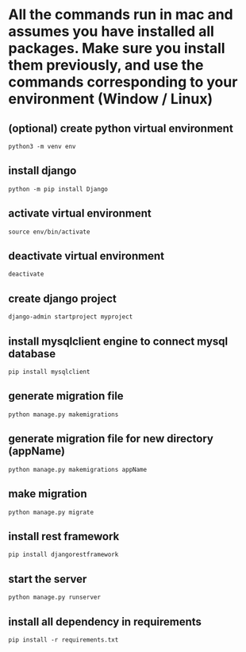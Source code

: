 
# All the commands run in mac and assumes you have installed all packages. Make sure you install them previously, and use the commands corresponding to your environment (Window / Linux)

## (optional) create python virtual environment
```python3 -m venv env```

## install django
```python -m pip install Django```

## activate virtual environment
```source env/bin/activate```

## deactivate virtual environment
```deactivate```

## create django project
```django-admin startproject myproject```

## install mysqlclient engine to connect mysql database
```pip install mysqlclient```

## generate migration file
```python manage.py makemigrations```

## generate migration file for new directory (appName)
```python manage.py makemigrations appName```

## make migration
```python manage.py migrate```

## install rest framework
```pip install djangorestframework```

## start the server
```python manage.py runserver ```

## install all dependency in requirements
```pip install -r requirements.txt```

